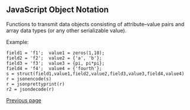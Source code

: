 ## JavaScript Object Notation

Functions to transmit data objects consisting of attribute–value pairs and array data types (or any other serializable value).

Example:

```
field1 = 'f1';  value1 = zeros(1,10);
field2 = 'f2';  value2 = {'a', 'b'};
field3 = 'f3';  value3 = {pi, pi*pi};
field4 = 'f4';  value4 = {'fourth'};
s = struct(field1,value1,field2,value2,field3,value3,field4,value4)
r = jsonencode(s)
r = jsonprettyprint(r)
r2 = jsondecode(r)
```

[Previous page](FEATURES.md)
